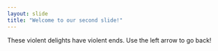 ```yaml
---
layout: slide
title: "Welcome to our second slide!"
---
```

These violent delights have violent ends.
Use the left arrow to go back!